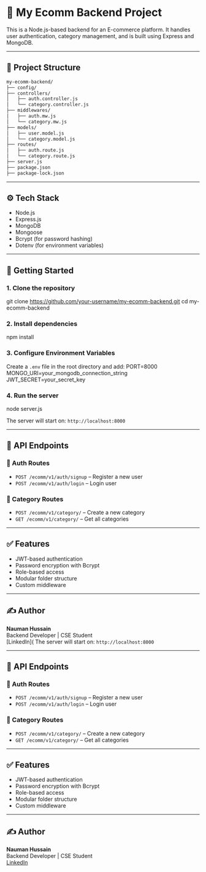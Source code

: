 # 🛒 My Ecomm Backend Project

This is a Node.js-based backend for an E-commerce platform. It handles user authentication, category management, and is built using Express and MongoDB.

---

## 📁 Project Structure
```bash
my-ecomm-backend/
├── config/
├── controllers/
│   ├── auth.controller.js
│   └── category.controller.js
├── middlewares/
│   ├── auth.mw.js
│   └── category.mw.js
├── models/
│   ├── user.model.js
│   └── category.model.js
├── routes/
│   ├── auth.route.js
│   └── category.route.js
├── server.js
├── package.json
├── package-lock.json
```
---

## ⚙️ Tech Stack

- Node.js
- Express.js
- MongoDB
- Mongoose
- Bcrypt (for password hashing)
- Dotenv (for environment variables)
---

## 🚀 Getting Started

### 1. Clone the repository

git clone https://github.com/your-username/my-ecomm-backend.git
cd my-ecomm-backend


### 2. Install dependencies

npm install


### 3. Configure Environment Variables

Create a `.env` file in the root directory and add:
PORT=8000
MONGO_URI=your_mongodb_connection_string
JWT_SECRET=your_secret_key


### 4. Run the server

node server.js

The server will start on: `http://localhost:8000`

---

## 📌 API Endpoints

### 🔐 Auth Routes

- `POST /ecomm/v1/auth/signup` – Register a new user
- `POST /ecomm/v1/auth/login` – Login user

### 📁 Category Routes

- `POST /ecomm/v1/category/` – Create a new category
- `GET /ecomm/v1/category/` – Get all categories

---

## ✅ Features

- JWT-based authentication
- Password encryption with Bcrypt
- Role-based access
- Modular folder structure
- Custom middleware

---

## ✍️ Author

**Nauman Hussain**  
Backend Developer | CSE Student  
[LinkedIn](
The server will start on: `http://localhost:8000`

---

## 📌 API Endpoints

### 🔐 Auth Routes

- `POST /ecomm/v1/auth/signup` – Register a new user
- `POST /ecomm/v1/auth/login` – Login user

### 📁 Category Routes

- `POST /ecomm/v1/category/` – Create a new category
- `GET /ecomm/v1/category/` – Get all categories

---

## ✅ Features

- JWT-based authentication
- Password encryption with Bcrypt
- Role-based access
- Modular folder structure
- Custom middleware

---

## ✍️ Author

**Nauman Hussain**  
Backend Developer | CSE Student  
[LinkedIn](www.linkedin.com/in/nauman-hussain-a89297262)




